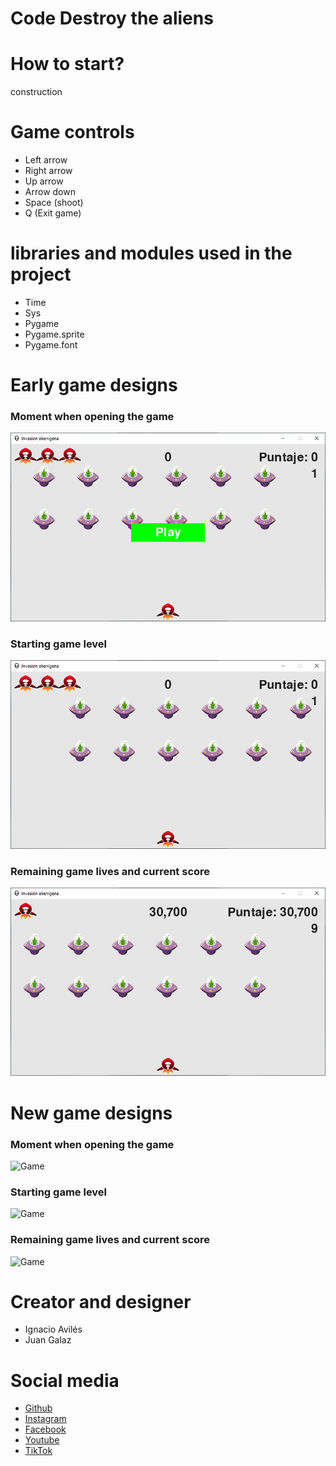 # Code Destroy the aliens

# How to start?

construction

# Game controls

- Left arrow
- Right arrow
- Up arrow
- Arrow down
- Space (shoot)
- Q (Exit game)

# libraries and modules used in the project

- Time
- Sys
- Pygame
- Pygame.sprite
- Pygame.font

# Early game designs

### Moment when opening the game

![Game](./imagenes/README/foto1.PNG)
<br/>

### Starting game level

![Game](./imagenes/README/foto2.PNG)
<br/>

### Remaining game lives and current score

![Game](./imagenes/README/foto3.PNG)

# New game designs

### Moment when opening the game

![Game](./imagenes/README/foto4.PNG)
<br/>

### Starting game level

![Game](./imagenes/README/foto5.PNG)
<br/>

### Remaining game lives and current score

![Game](./imagenes/README/foto6.PNG)

# Creator and designer

- Ignacio Avilés
- Juan Galaz

# Social media

- [Github](http://github.com/avilesxd/)
- [Instagram](https://www.instagram.com/avilesxd/)
- [Facebook](https://www.facebook.com/ignacio.avilescardenasso)
- [Youtube](https://www.youtube.com/channel/UCYPsgamO7XeWOrXriOpJBqw)
- [TikTok](https://www.tiktok.com/@chle_igns)
